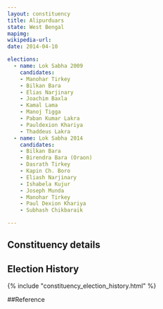 ```yaml
---
layout: constituency
title: Alipurduars
state: West Bengal
mapimg: 
wikipedia-url: 
date: 2014-04-10

elections: 
  - name: Lok Sabha 2009
    candidates: 
    - Manohar Tirkey 
    - Bilkan Bara 
    - Elias Narjinary 
    - Joachim Baxla 
    - Kamal Lama 
    - Manoj Tigga 
    - Paban Kumar Lakra 
    - Pauldexion Khariya 
    - Thaddeus Lakra  
  - name: Lok Sabha 2014
    candidates: 
    - Bilkan Bara 
    - Birendra Bara (Oraon) 
    - Dasrath Tirkey 
    - Kapin Ch. Boro 
    - Eliash Narjinary 
    - Ishabela Kujur 
    - Joseph Munda 
    - Manohar Tirkey 
    - Paul Dexion Khariya 
    - Subhash Chikbaraik  

---
```


## Constituency details


## Election History
{% include "constituency_election_history.html" %}

##Reference
